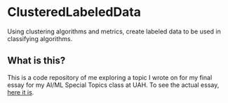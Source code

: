 # ClusteredLabeledData
Using clustering algorithms and metrics, create labeled data to be used in classifying algorithms.

## What is this?
This is a code repository of me exploring a topic I wrote on for my final essay for my AI/ML Special Topics class at UAH. To see the actual essay, [here it is](https://docs.google.com/document/d/1ehqxeSzbD7R1aTfdQMXVjXJRPg9g6JYlufEznbRoiLY/edit?usp=sharing).
